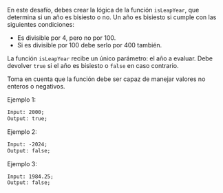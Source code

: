 En este desafío, debes crear la lógica de la función `isLeapYear`, que determina si un año es bisiesto o no. Un año es bisiesto si cumple con las siguientes condiciones:

- Es divisible por 4, pero no por 100.
- Si es divisible por 100 debe serlo por 400 también.

La función `isLeapYear` recibe un único parámetro: el año a evaluar. Debe devolver `true` si el año es bisiesto o `false` en caso contrario.

Toma en cuenta que la función debe ser capaz de manejar valores no enteros o negativos.

Ejemplo 1:

```txt
Input: 2000;
Output: true;
```

Ejemplo 2:

```txt
Input: -2024;
Output: false;
```

Ejemplo 3:

```txt
Input: 1984.25;
Output: false;
```
